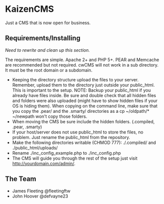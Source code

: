 # KaizenCMS

Just a CMS that is now open for business.

## Requirements/Installing
_Need to rewrite and clean up this section._

The requirements are simple. Apache 2+ and PHP 5+. PEAR and Memcache are recommended but not required. cwCMS will not work in a sub directory. It must be the root domain or a subdomain.

* Keeping the directory structure upload the files to your server. Remember, upload them to the directory just outside your public_html. This is important to the setup. NOTE: Backup your public_html if you already have files inside. Be sure and double check that all hidden files and folders were also uploaded (might have to show hidden files if your OS is hiding them). When copying on the command line, make sure that you copy the .pear/ and the .smarty/ directories as a cp ~/oldpath/* ~/newpath won't copy those folders.
* When moving the CMS be sure include the hidden folders. (.compiled, .pear, .smarty)
* If your host/server does not use public_html to store the files, no problem. Just rename the public_html from the repository.
* Make the following directories writable (CHMOD 777): ./.compiled/ and ./public_html/uploads/
* Rename ./inc_config_example.php to ./inc_config.php
* The CMS will guide you through the rest of the setup just visit http://yourdomain.com/admin/.

## The Team

* James Fleeting @fleetingftw
* John Hoover @defvayne23
